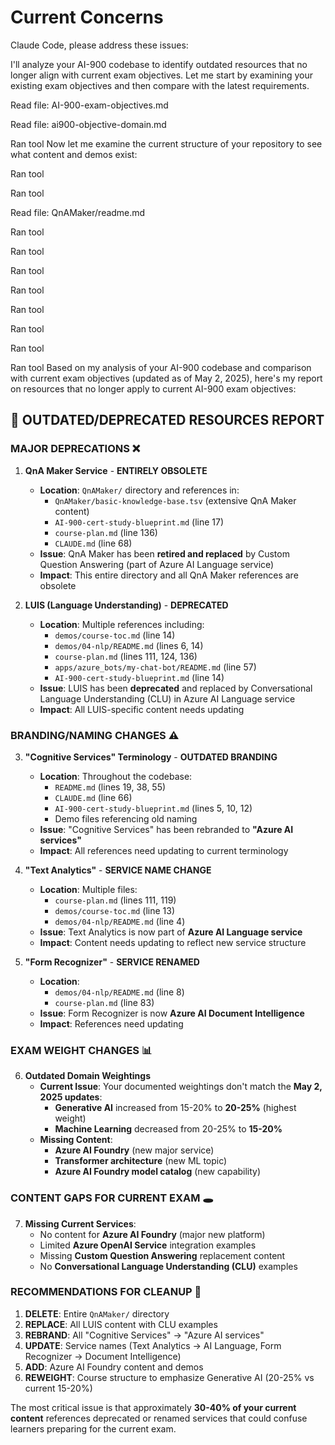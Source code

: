 # Current Concerns

Claude Code, please address these issues:

I'll analyze your AI-900 codebase to identify outdated resources that no longer align with current exam objectives. Let me start by examining your existing exam objectives and then compare with the latest requirements.

Read file: AI-900-exam-objectives.md

Read file: ai900-objective-domain.md

Ran tool
Now let me examine the current structure of your repository to see what content and demos exist:

Ran tool

Ran tool

Read file: QnAMaker/readme.md

Ran tool

Ran tool

Ran tool

Ran tool

Ran tool

Ran tool

Ran tool

Ran tool
Based on my analysis of your AI-900 codebase and comparison with current exam objectives (updated as of May 2, 2025), here's my report on resources that no longer apply to current AI-900 exam objectives:

## 🚨 **OUTDATED/DEPRECATED RESOURCES REPORT**

### **MAJOR DEPRECATIONS** ❌

1. **QnA Maker Service** - **ENTIRELY OBSOLETE**
   - **Location**: `QnAMaker/` directory and references in:
     - `QnAMaker/basic-knowledge-base.tsv` (extensive QnA Maker content)
     - `AI-900-cert-study-blueprint.md` (line 17)
     - `course-plan.md` (line 136)
     - `CLAUDE.md` (line 68)
   - **Issue**: QnA Maker has been **retired and replaced** by Custom Question Answering (part of Azure AI Language service)
   - **Impact**: This entire directory and all QnA Maker references are obsolete

2. **LUIS (Language Understanding)** - **DEPRECATED**
   - **Location**: Multiple references including:
     - `demos/course-toc.md` (line 14)
     - `demos/04-nlp/README.md` (lines 6, 14)
     - `course-plan.md` (lines 111, 124, 136)
     - `apps/azure_bots/my-chat-bot/README.md` (line 57)
     - `AI-900-cert-study-blueprint.md` (line 14)
   - **Issue**: LUIS has been **deprecated** and replaced by Conversational Language Understanding (CLU) in Azure AI Language service
   - **Impact**: All LUIS-specific content needs updating

### **BRANDING/NAMING CHANGES** ⚠️

3. **"Cognitive Services" Terminology** - **OUTDATED BRANDING**
   - **Location**: Throughout the codebase:
     - `README.md` (lines 19, 38, 55)
     - `CLAUDE.md` (line 66)
     - `AI-900-cert-study-blueprint.md` (lines 5, 10, 12)
     - Demo files referencing old naming
   - **Issue**: "Cognitive Services" has been rebranded to **"Azure AI services"**
   - **Impact**: All references need updating to current terminology

4. **"Text Analytics"** - **SERVICE NAME CHANGE**
   - **Location**: Multiple files:
     - `course-plan.md` (lines 111, 119)
     - `demos/course-toc.md` (line 13)
     - `demos/04-nlp/README.md` (line 4)
   - **Issue**: Text Analytics is now part of **Azure AI Language service**
   - **Impact**: Content needs updating to reflect new service structure

5. **"Form Recognizer"** - **SERVICE RENAMED**
   - **Location**:
     - `demos/04-nlp/README.md` (line 8)
     - `course-plan.md` (line 83)
   - **Issue**: Form Recognizer is now **Azure AI Document Intelligence**
   - **Impact**: References need updating

### **EXAM WEIGHT CHANGES** 📊

6. **Outdated Domain Weightings**
   - **Current Issue**: Your documented weightings don't match the **May 2, 2025 updates**:
     - **Generative AI** increased from 15-20% to **20-25%** (highest weight)
     - **Machine Learning** decreased from 20-25% to **15-20%**
   - **Missing Content**:
     - **Azure AI Foundry** (new major service)
     - **Transformer architecture** (new ML topic)
     - **Azure AI Foundry model catalog** (new capability)

### **CONTENT GAPS FOR CURRENT EXAM** 🕳️

7. **Missing Current Services**:
   - No content for **Azure AI Foundry** (major new platform)
   - Limited **Azure OpenAI Service** integration examples
   - Missing **Custom Question Answering** replacement content
   - No **Conversational Language Understanding (CLU)** examples

### **RECOMMENDATIONS FOR CLEANUP** 🧹

1. **DELETE**: Entire `QnAMaker/` directory
2. **REPLACE**: All LUIS content with CLU examples
3. **REBRAND**: All "Cognitive Services" → "Azure AI services"
4. **UPDATE**: Service names (Text Analytics → AI Language, Form Recognizer → Document Intelligence)
5. **ADD**: Azure AI Foundry content and demos
6. **REWEIGHT**: Course structure to emphasize Generative AI (20-25% vs current 15-20%)

The most critical issue is that approximately **30-40% of your current content** references deprecated or renamed services that could confuse learners preparing for the current exam.
